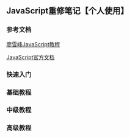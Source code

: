 ## JavaScript重修笔记【个人使用】

### 参考文档

[廖雪峰JavaScript教程](https://www.liaoxuefeng.com/category/895882450960192)

[JavaScript官方文档](https://developer.mozilla.org/zh-CN/docs/Web/JavaScript/Guide/Loops_and_iteration#while_%E8%AF%AD%E5%8F%A5)

### 快速入门

### 基础教程

### 中级教程

### 高级教程

